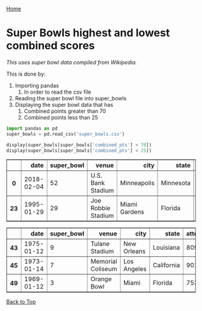 <a href="https://mayadickson.github.io/Portfolio/">Home</a>


# Super Bowls highest and lowest combined scores

*This uses super bowl data compiled from Wikipedia.*

This is done by:
1. Importing pandas
    1. In order to read the csv file
2. Reading the super bowl file into super_bowls
3. Displaying the super bowl data that has
    1. Combined points greater than 70
    2. Combined points less than 25


```python
import pandas as pd
super_bowls = pd.read_csv('super_bowls.csv')

display(super_bowls[super_bowls['combined_pts'] > 70])
display(super_bowls[super_bowls['combined_pts'] < 25])
```




<div>
<style scoped>
    .dataframe tbody tr th:only-of-type {
        vertical-align: middle;
    }

    .dataframe tbody tr th {
        vertical-align: top;
    }

    .dataframe thead th {
        text-align: right;
    }
</style>
<table border="1" class="dataframe">
  <thead>
    <tr style="text-align: right;">
      <th></th>
      <th>date</th>
      <th>super_bowl</th>
      <th>venue</th>
      <th>city</th>
      <th>state</th>
      <th>attendance</th>
      <th>team_winner</th>
      <th>winning_pts</th>
      <th>qb_winner_1</th>
      <th>qb_winner_2</th>
      <th>coach_winner</th>
      <th>team_loser</th>
      <th>losing_pts</th>
      <th>qb_loser_1</th>
      <th>qb_loser_2</th>
      <th>coach_loser</th>
      <th>combined_pts</th>
      <th>difference_pts</th>
    </tr>
  </thead>
  <tbody>
    <tr>
      <th>0</th>
      <td>2018-02-04</td>
      <td>52</td>
      <td>U.S. Bank Stadium</td>
      <td>Minneapolis</td>
      <td>Minnesota</td>
      <td>67612</td>
      <td>Philadelphia Eagles</td>
      <td>41</td>
      <td>Nick Foles</td>
      <td>NaN</td>
      <td>Doug Pederson</td>
      <td>New England Patriots</td>
      <td>33</td>
      <td>Tom Brady</td>
      <td>NaN</td>
      <td>Bill Belichick</td>
      <td>74</td>
      <td>8</td>
    </tr>
    <tr>
      <th>23</th>
      <td>1995-01-29</td>
      <td>29</td>
      <td>Joe Robbie Stadium</td>
      <td>Miami Gardens</td>
      <td>Florida</td>
      <td>74107</td>
      <td>San Francisco 49ers</td>
      <td>49</td>
      <td>Steve Young</td>
      <td>NaN</td>
      <td>George Seifert</td>
      <td>San Diego Chargers</td>
      <td>26</td>
      <td>Stan Humphreys</td>
      <td>NaN</td>
      <td>Bobby Ross</td>
      <td>75</td>
      <td>23</td>
    </tr>
  </tbody>
</table>
</div>






<div>
<style scoped>
    .dataframe tbody tr th:only-of-type {
        vertical-align: middle;
    }

    .dataframe tbody tr th {
        vertical-align: top;
    }

    .dataframe thead th {
        text-align: right;
    }
</style>
<table border="1" class="dataframe">
  <thead>
    <tr style="text-align: right;">
      <th></th>
      <th>date</th>
      <th>super_bowl</th>
      <th>venue</th>
      <th>city</th>
      <th>state</th>
      <th>attendance</th>
      <th>team_winner</th>
      <th>winning_pts</th>
      <th>qb_winner_1</th>
      <th>qb_winner_2</th>
      <th>coach_winner</th>
      <th>team_loser</th>
      <th>losing_pts</th>
      <th>qb_loser_1</th>
      <th>qb_loser_2</th>
      <th>coach_loser</th>
      <th>combined_pts</th>
      <th>difference_pts</th>
    </tr>
  </thead>
  <tbody>
    <tr>
      <th>43</th>
      <td>1975-01-12</td>
      <td>9</td>
      <td>Tulane Stadium</td>
      <td>New Orleans</td>
      <td>Louisiana</td>
      <td>80997</td>
      <td>Pittsburgh Steelers</td>
      <td>16</td>
      <td>Terry Bradshaw</td>
      <td>NaN</td>
      <td>Chuck Noll</td>
      <td>Minnesota Vikings</td>
      <td>6</td>
      <td>Fran Tarkenton</td>
      <td>NaN</td>
      <td>Bud Grant</td>
      <td>22</td>
      <td>10</td>
    </tr>
    <tr>
      <th>45</th>
      <td>1973-01-14</td>
      <td>7</td>
      <td>Memorial Coliseum</td>
      <td>Los Angeles</td>
      <td>California</td>
      <td>90182</td>
      <td>Miami Dolphins</td>
      <td>14</td>
      <td>Bob Griese</td>
      <td>NaN</td>
      <td>Don Shula</td>
      <td>Washington Redskins</td>
      <td>7</td>
      <td>Bill Kilmer</td>
      <td>NaN</td>
      <td>George Allen</td>
      <td>21</td>
      <td>7</td>
    </tr>
    <tr>
      <th>49</th>
      <td>1969-01-12</td>
      <td>3</td>
      <td>Orange Bowl</td>
      <td>Miami</td>
      <td>Florida</td>
      <td>75389</td>
      <td>New York Jets</td>
      <td>16</td>
      <td>Joe Namath</td>
      <td>NaN</td>
      <td>Weeb Ewbank</td>
      <td>Baltimore Colts</td>
      <td>7</td>
      <td>Earl Morrall</td>
      <td>Johnny Unitas</td>
      <td>Don Shula</td>
      <td>23</td>
      <td>9</td>
    </tr>
  </tbody>
</table>
</div>



<a href="https://mayadickson.github.io/Portfolio/SuB.html">Back to Top</a>
